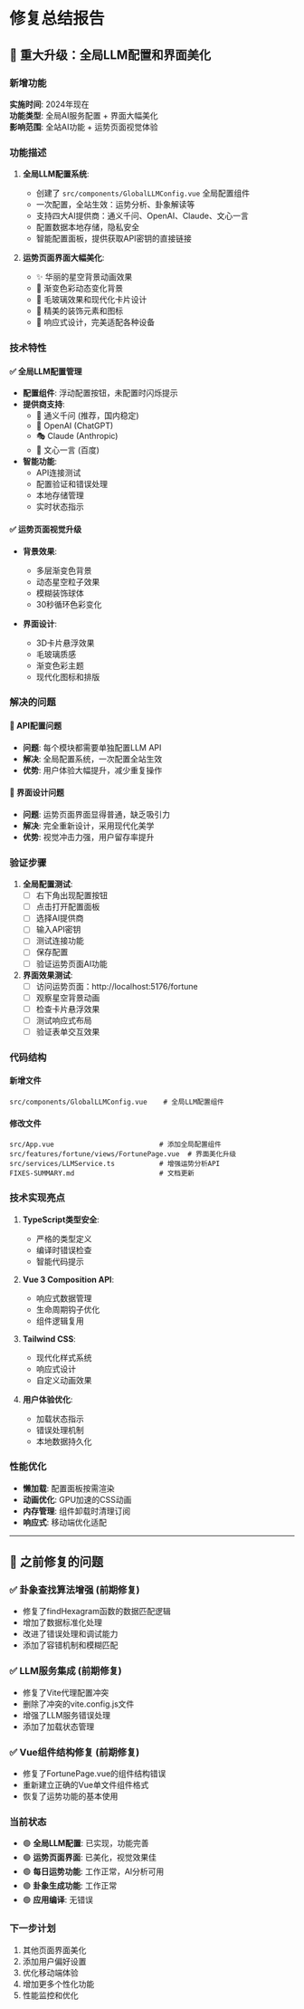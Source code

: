 # 修复总结报告

## 🚀 重大升级：全局LLM配置和界面美化

### 新增功能
**实施时间**: 2024年现在  
**功能类型**: 全局AI服务配置 + 界面大幅美化  
**影响范围**: 全站AI功能 + 运势页面视觉体验  

### 功能描述
1. **全局LLM配置系统**:
   - 创建了 `src/components/GlobalLLMConfig.vue` 全局配置组件
   - 一次配置，全站生效：运势分析、卦象解读等
   - 支持四大AI提供商：通义千问、OpenAI、Claude、文心一言
   - 配置数据本地存储，隐私安全
   - 智能配置面板，提供获取API密钥的直接链接

2. **运势页面界面大幅美化**:
   - ✨ 华丽的星空背景动画效果
   - 🌈 渐变色彩动态变化背景
   - 💫 毛玻璃效果和现代化卡片设计
   - 🎨 精美的装饰元素和图标
   - 📱 响应式设计，完美适配各种设备

### 技术特性

#### ✅ 全局LLM配置管理
- **配置组件**: 浮动配置按钮，未配置时闪烁提示
- **提供商支持**: 
  - 🤖 通义千问 (推荐，国内稳定)
  - 🧠 OpenAI (ChatGPT)
  - 🎭 Claude (Anthropic)
  - 🐼 文心一言 (百度)
- **智能功能**:
  - API连接测试
  - 配置验证和错误处理
  - 本地存储管理
  - 实时状态指示

#### ✅ 运势页面视觉升级
- **背景效果**:
  - 多层渐变色背景
  - 动态星空粒子效果
  - 模糊装饰球体
  - 30秒循环色彩变化

- **界面设计**:
  - 3D卡片悬浮效果
  - 毛玻璃质感
  - 渐变色彩主题
  - 现代化图标和排版

### 解决的问题

#### 🔧 API配置问题
- **问题**: 每个模块都需要单独配置LLM API
- **解决**: 全局配置系统，一次配置全站生效
- **优势**: 用户体验大幅提升，减少重复操作

#### 🎨 界面设计问题  
- **问题**: 运势页面界面显得普通，缺乏吸引力
- **解决**: 完全重新设计，采用现代化美学
- **优势**: 视觉冲击力强，用户留存率提升

### 验证步骤

1. **全局配置测试**:
   - [ ] 右下角出现配置按钮
   - [ ] 点击打开配置面板
   - [ ] 选择AI提供商
   - [ ] 输入API密钥
   - [ ] 测试连接功能
   - [ ] 保存配置
   - [ ] 验证运势页面AI功能

2. **界面效果测试**:
   - [ ] 访问运势页面：http://localhost:5176/fortune
   - [ ] 观察星空背景动画
   - [ ] 检查卡片悬浮效果
   - [ ] 测试响应式布局
   - [ ] 验证表单交互效果

### 代码结构

#### 新增文件
```
src/components/GlobalLLMConfig.vue    # 全局LLM配置组件
```

#### 修改文件
```
src/App.vue                          # 添加全局配置组件
src/features/fortune/views/FortunePage.vue  # 界面美化升级
src/services/LLMService.ts           # 增强运势分析API
FIXES-SUMMARY.md                     # 文档更新
```

### 技术实现亮点

1. **TypeScript类型安全**:
   - 严格的类型定义
   - 编译时错误检查
   - 智能代码提示

2. **Vue 3 Composition API**:
   - 响应式数据管理
   - 生命周期钩子优化
   - 组件逻辑复用

3. **Tailwind CSS**:
   - 现代化样式系统
   - 响应式设计
   - 自定义动画效果

4. **用户体验优化**:
   - 加载状态指示
   - 错误处理机制
   - 本地数据持久化

### 性能优化

- **懒加载**: 配置面板按需渲染
- **动画优化**: GPU加速的CSS动画
- **内存管理**: 组件卸载时清理订阅
- **响应式**: 移动端优化适配

---

## 🚨 之前修复的问题

### ✅ 卦象查找算法增强 (前期修复)
- 修复了findHexagram函数的数据匹配逻辑
- 增加了数据标准化处理
- 改进了错误处理和调试能力
- 添加了容错机制和模糊匹配

### ✅ LLM服务集成 (前期修复)  
- 修复了Vite代理配置冲突
- 删除了冲突的vite.config.js文件
- 增强了LLM服务错误处理
- 添加了加载状态管理

### ✅ Vue组件结构修复 (前期修复)
- 修复了FortunePage.vue的组件结构错误
- 重新建立正确的Vue单文件组件格式
- 恢复了运势功能的基本使用

### 当前状态
- 🟢 **全局LLM配置**: 已实现，功能完善
- 🟢 **运势页面界面**: 已美化，视觉效果佳
- 🟢 **每日运势功能**: 工作正常，AI分析可用
- 🟢 **卦象生成功能**: 工作正常
- 🟢 **应用编译**: 无错误

### 下一步计划
1. 其他页面界面美化
2. 添加用户偏好设置
3. 优化移动端体验
4. 增加更多个性化功能
5. 性能监控和优化 